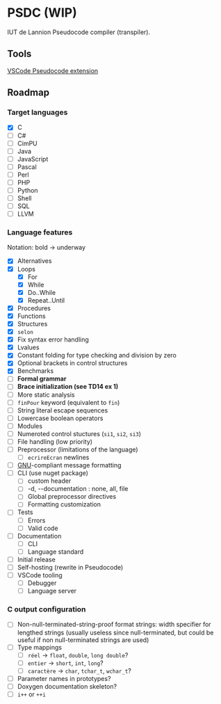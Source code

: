 # PSDC (WIP)

IUT de Lannion Pseudocode compiler (transpiler).

## Tools

[VSCode Pseudocode extension](https://marketplace.visualstudio.com/items?itemName=NoanPerrot.pseudocode)

## Roadmap

### Target languages

- [x] C
- [ ] C#
- [ ] CimPU
- [ ] Java
- [ ] JavaScript
- [ ] Pascal
- [ ] Perl
- [ ] PHP
- [ ] Python
- [ ] Shell
- [ ] SQL
- [ ] LLVM

### Language features

Notation: bold &rarr; underway

- [x] Alternatives
- [x] Loops
    - [x] For
    - [x] While
    - [x] Do..While
    - [x] Repeat..Until
- [x] Procedures
- [x] Functions
- [x] Structures
- [x] `selon`
- [x] Fix syntax error handling
- [x] Lvalues
- [x] Constant folding for type checking and division by zero
- [x] Optional brackets in control structures
- [x] Benchmarks
- [ ] **Formal grammar**
- [ ] **Brace initialization (see TD14 ex 1)**
- [ ] More static analysis
- [ ] `finPour` keyword (equivalent to `fin`)
- [ ] String literal escape sequences
- [ ] Lowercase boolean operators
- [ ] Modules
- [ ] Numeroted control stuctures (`si1`, `si2`, `si3`)
- [ ] File handling (low priority)
- [ ] Preprocessor (limitations of the language)
    - [ ] `ecrireEcran` newlines
- [ ] [GNU](https://www.gnu.org/prep/standards/standards.html#Errors)-compliant message formatting
- [ ] CLI (use nuget package)
    - [ ] custom header
    - [ ] -d, --documentation : none, all, file
    - [ ] Global preprocessor directives
    - [ ] Formatting customization
- [ ] Tests
    - [ ] Errors
    - [ ] Valid code
- [ ] Documentation
    - [ ] CLI
    - [ ] Language standard
- [ ] Initial release
- [ ] Self-hosting (rewrite in Pseudocode)
- [ ] VSCode tooling
    - [ ] Debugger
    - [ ] Language server

### C output configuration

- [ ] Non-null-terminated-string-proof format strings: width specifier for lengthed strings (usually useless since null-terminated, but could be useful if non null-terminated strings are used)
- [ ] Type mappings
    - [ ] `réel` &rarr; `float`, `double`, `long double`?
    - [ ] `entier` &rarr; `short`, `int`, `long`?
    - [ ] `caractère` &rarr; `char`, `tchar_t`, `wchar_t`?
- [ ] Parameter names in prototypes?
- [ ] Doxygen documentation skeleton?
- [ ] `i++` or `++i`
